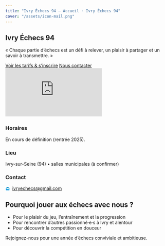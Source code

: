 ```yaml
---
title: "Ivry Échecs 94 – Accueil · Ivry Échecs 94"
cover: "/assets/icon-mail.png"
---
```


<section class="hero">
<div class="container hero-grid">
<div class="hero-left">
<h1>Ivry Échecs 94</h1>
<p class="lead">« Chaque partie d’échecs est un défi à relever, un plaisir à partager et un savoir à transmettre. »</p>
<div class="cta">
<a class="btn" href="/tarifs/">Voir les tarifs &amp; s’inscrire</a>
<a class="btn" href="/contact/">Nous contacter</a>
</div>
</div>
<div class="hero-right">
<iframe allowtransparency="true" frameborder="0" src="https://lichess.org/training/frame" title="Puzzle du jour Lichess"></iframe>
</div>
</div>
</section>
<section class="container home-cards">
<div class="card"><h3>Horaires</h3><p>En cours de définition (rentrée 2025).</p></div>
<div class="card"><h3>Lieu</h3><p>Ivry-sur-Seine (94) • salles municipales (à confirmer)</p></div>
<div class="card"><h3>Contact</h3><p><img alt="email" src="/assets/icon-mail.png" style="height:1em;vertical-align:-0.2em;margin-right:.25em;"/> <a href="mailto:ivryechecs@gmail.com">ivryechecs@gmail.com</a></p></div>
</section>
<section class="container">
<h2>Pourquoi jouer aux échecs avec nous ?</h2>
<ul class="benefits">
<li>Pour le plaisir du jeu, l’entraînement et la progression</li>
<li>Pour rencontrer d’autres passionné·e·s à Ivry et alentour</li>
<li>Pour découvrir la compétition en douceur</li>
</ul>
<p>Rejoignez-nous pour une année d’échecs conviviale et ambitieuse.</p>
</section>
